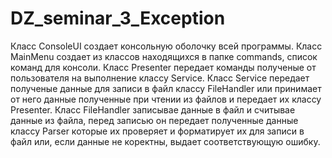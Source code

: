 # DZ_seminar_3_Exception
Класс ConsoleUI создает консольную оболочку всей программы.
Класс MainMenu создает из классов находящихся в папке commands, список команд для консоли.
Класс Presenter передает команды полученые от пользователя на выполнение классу Service.
Класс Service передает полученые данные для записи в файл классу FileHandler или принимает
от него данные полученные при чтении из файлов и передает их классу Presenter.
Класс FileHandler записывае данные в файл и считывае данные из файла, перед записью он передает
полученные данные классу Parser которые их проверяет и форматирует их для записи в файл или,
если данные не коректны, выдает соответствующую ошибку.

